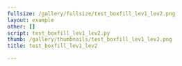 ```yaml
---
fullsize: /gallery/fullsize/test_boxfill_lev1_lev2.png
layout: example
other: []
script: test_boxfill_lev1_lev2.py
thumb: /gallery/thumbnails/test_boxfill_lev1_lev2.png
title: test_boxfill_lev1_lev2

---
```

